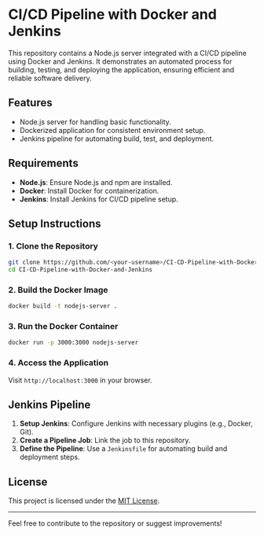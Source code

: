 # CI/CD Pipeline with Docker and Jenkins

This repository contains a Node.js server integrated with a CI/CD pipeline using Docker and Jenkins. It demonstrates an automated process for building, testing, and deploying the application, ensuring efficient and reliable software delivery.

## Features
- Node.js server for handling basic functionality.
- Dockerized application for consistent environment setup.
- Jenkins pipeline for automating build, test, and deployment.

## Requirements
- **Node.js**: Ensure Node.js and npm are installed.
- **Docker**: Install Docker for containerization.
- **Jenkins**: Install Jenkins for CI/CD pipeline setup.

## Setup Instructions

### 1. Clone the Repository
```bash
git clone https://github.com/<your-username>/CI-CD-Pipeline-with-Docker-and-Jenkins.git
cd CI-CD-Pipeline-with-Docker-and-Jenkins
```

### 2. Build the Docker Image
```bash
docker build -t nodejs-server .
```

### 3. Run the Docker Container
```bash
docker run -p 3000:3000 nodejs-server
```

### 4. Access the Application
Visit `http://localhost:3000` in your browser.

## Jenkins Pipeline

1. **Setup Jenkins**: Configure Jenkins with necessary plugins (e.g., Docker, Git).
2. **Create a Pipeline Job**: Link the job to this repository.
3. **Define the Pipeline**: Use a `Jenkinsfile` for automating build and deployment steps.

## License
This project is licensed under the [MIT License](LICENSE).

---
Feel free to contribute to the repository or suggest improvements!

